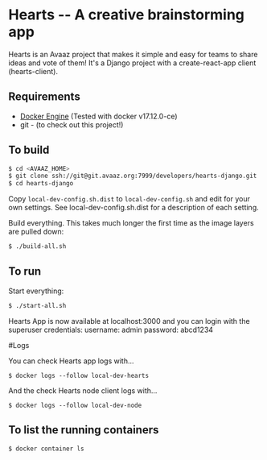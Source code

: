 
# Hearts -- A creative brainstorming app

Hearts is an Avaaz project that makes it simple and easy for teams to share ideas and vote of them! It's a Django 
project with a create-react-app client (hearts-client).

## Requirements

* [Docker Engine](https://store.docker.com/editions/community/docker-ce-desktop-mac) (Tested with docker v17.12.0-ce)
* git - (to check out this project!)

## To build

```bash
$ cd <AVAAZ_HOME>
$ git clone ssh://git@git.avaaz.org:7999/developers/hearts-django.git
$ cd hearts-django
```

Copy `local-dev-config.sh.dist` to `local-dev-config.sh` and edit for your own settings. See local-dev-config.sh.dist for a description of each setting.

Build everything. This takes much longer the first time as the image layers are pulled down:

```bash
$ ./build-all.sh
```

## To run

Start everything:

```bash
$ ./start-all.sh
```

Hearts App is now available at localhost:3000 and you can login with the superuser credentials:
username: admin
password: abcd1234

#Logs 

You can check Hearts app logs with...
```
$ docker logs --follow local-dev-hearts
```

And the check Hearts node client logs with...
```
$ docker logs --follow local-dev-node
```

## To list the running containers

```bash
$ docker container ls
```
